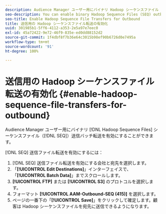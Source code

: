```yaml
---
description: Audience Manager ユーザー用にバイナリ Hadoop シーケンスファイル（SEQ）送信バッチ転送を有効にすることができます。
seo-description: You can enable binary Hadoop Sequence Files (SEQ) outbound batch transfers for Audience Manager customers.
seo-title: Enable Hadoop Sequence File Transfers for Outbound
title: 送信用の Hadoop シーケンスファイル転送の有効化
uuid: 301985b1-5ff6-4112-a353-2e5a97e7eec0
exl-id: 45a72422-9e72-46f9-835e-ed0dd88152d2
source-git-commit: 1f4dbf8f7b36e64c3015b98ef90b6726d0e7495a
workflow-type: tm+mt
source-wordcount: '91'
ht-degree: 100%

---
```


# 送信用の Hadoop シーケンスファイル転送の有効化 {#enable-hadoop-sequence-file-transfers-for-outbound}

Audience Manager ユーザー用にバイナリ [!DNL Hadoop Sequence Files] シーケンスファイル（[!DNL SEQ]）送信バッチ転送を有効にすることができます。

[!DNL SEQ] 送信ファイル転送を有効にするには：

1. [!DNL SEQ] 送信ファイル転送を有効にする会社と宛先を選択します。
1. 「**[!UICONTROL Edit Destinations]**」インターフェイスで、「**[!UICONTROL Batch Data]**」までスクロールします。
1. **[!UICONTROL FTP]** または **[!UICONTROL S3]** のプロトコルを選択します。
1. フォーマット **[!UICONTROL AAM-Outbound-SEQ (415)]** を選択します。
1. ページの一番下の「**[!UICONTROL Save]**」をクリックして確定します。顧客は Hadoop シーケンスファイルを宛先に送信できるようになります。

